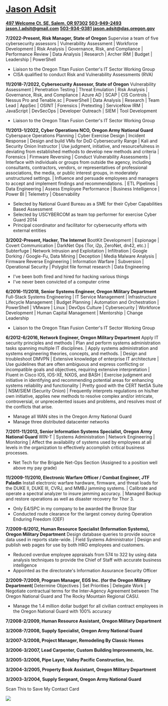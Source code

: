 # [Jason Adsit](https://www.linkedin.com/in/jasonadsit/)

**[497 Welcome Ct. SE, Salem, OR 97302](https://www.google.com/maps/place/44°53'40.5%22N+123°02'39.3%22W/@44.8945667,-123.0442626,19z)**
**[503-949-2493](tel:5039492493)**
**[jason.l.adsit@gmail.com](mailto:jason.l.adsit@gmail.com)**
**[503-934-0381](tel:9719007326)**
**[jason.adsit@das.oregon.gov](mailto:jason.adsit@das.oregon.gov)**

**7/2022-Present, Risk Manager, State of Oregon**
Supervise a team of five cybersecurity assessors &#124; Vulnerability Assessment &#124; Workforce Development &#124; Risk Analysis &#124; Governance, Risk, and Compliance &#124; Performance Review &#124; Data Analysis &#124; Research &#124; Archer IRM &#124; Budget &#124; Leadership &#124; PowerShell

* Liaison to the Oregon Titan Fusion Center's IT Sector Working Group
* CISA qualified to conduct Risk and Vulnerability Assessments (RVA)

**11/2018-7/2022, Cybersecurity Assessor, State of Oregon**
Vulnerability Assessment &#124; Penetration Testing &#124; Threat Emulation &#124; Risk Analysis &#124; Governance, Risk, and Compliance &#124; Azure AD &#124; SCAP &#124; CIS Controls &#124; Nessus Pro and Tenable.sc &#124; PowerShell &#124; Data Analysis &#124; Research &#124; Team Lead &#124; AppSec &#124; OSINT &#124; Forensics &#124; Pretexting &#124; ServiceNow IRM &#124; JavaScript &#124; DevSecOps &#124; Developer Outreach &#124; SIEM &#124; Tool Development

* Liaison to the Oregon Titan Fusion Center's IT Sector Working Group

**11/2013-1/2022, Cyber Operations NCO, Oregon Army National Guard**
Cyberspace Operations Planning &#124; Cyber Exercise Design &#124; Incident Response &#124; Design and build VMs for DoD Cybersecurity Range &#124; Kali and Security Onion Instructor &#124; Use judgment, initiative, and resourcefulness in deviating from established methods to develop new methods and criteria &#124; Forensics &#124; Firmware Reversing &#124; Conduct Vulnerability Assessments &#124; Interface with individuals or groups from outside the agency, including consultants, contractors, vendors, or representatives of professional associations, the media, or public interest groups, in moderately unstructured settings. &#124; Influence and persuade employees and managers to accept and implement findings and recommendations. &#124; ETL Pipelines &#124; Data Engineering &#124; Assess Employee Performance &#124; Business Intelligence &#124; Power BI &#124; Telemetry &#124; Observability

* Selected by National Guard Bureau as a SME for their Cyber Capabilities Based Assessment
* Selected by USCYBERCOM as team top performer for exercise Cyber Guard 2014
* Principal coordinator and facilitator for cybersecurity efforts with external entities

**3/2002-Present, Hacker, The Internet**
BootKit Development &#124; Espionage &#124; Covert Communication &#124; DarkNet Ops (Tor, i2p, ZeroNet, dn42, etc.) &#124; Subterfuge &#124; Network Intrusion and Exploitation &#124; Infiltration &#124; Google Dorking / Google-Fu, Data Mining &#124; Deception &#124; Media Malware Analysis &#124; Firmware Reverse Engineering &#124; Information Warfare &#124; Subversion &#124; Operational Security &#124; Polyglot file format research &#124; Data Engineering

* I've been both fired and hired for hacking various things
* I've never been convicted of a computer crime

**6/2016-11/2018, Senior Systems Engineer, Oregon Military Department**
Full-Stack Systems Engineering &#124; IT Service Management &#124; Infrastructure Lifecycle Management &#124; Budget Planning &#124; Automation and Orchestration &#124; PowerShell &#124; VMware &#124; Linux &#124; DevOps Culture &#124; Cybersecurity &#124; Workforce Development &#124; Human Capital Management &#124; Mentorship &#124; Change Leadership

* Liaison to the Oregon Titan Fusion Center's IT Sector Working Group

**6/2012-6/2016, Network Engineer, Oregon Military Department**
Apply IT security principles and methods &#124; Plan and perform systems administration tasks spanning multiple IT disciplines. &#124; Apply systems administration and systems engineering theories, concepts, and methods. &#124; Design and troubleshoot DMVPN &#124; Extensive knowledge of enterprise IT architecture &#124; Use guidelines that are often ambiguous and express conflicting or incompatible goals and objectives, requiring extensive interpretation &#124; Fluent in Cisco IOS, IOS-XE, NXOS, and BASH &#124; Exercise judgment and initiative in identifying and recommending potential areas for enhancing systems reliability and functionality &#124; Pretty good with the CERT NetSA Suite &#124; NSM/SIEM (Security Onion) &#124; Frequently interprets regulations on his/her own initiative, applies new methods to resolve complex and/or intricate, controversial, or unprecedented issues and problems, and resolves most of the conflicts that arise.

* Manage all WAN sites in the Oregon Army National Guard
* Manage three distributed datacenter networks

**7/2011-11/2013, Senior Information Systems Specialist, Oregon Army National Guard**
WIN-T &#124; Systems Administration &#124; Network Engineering &#124; Monitoring &#124; Affect the availability of systems used by employees at all levels in the organization to effectively accomplish critical business processes.

* Net Tech for the Brigade Net-Ops Section &#40;Assigned to a position well above my pay grade&#41;

**11/2009-11/2010, Electronic Warfare Officer / Combat Engineer, JTF Paladin**
Install electronic warfare hardware, firmware, and threat loads for the DUKE II, DUKE III, CVRJ, and MMBJ jamming systems. &#124; Calibrate and operate a spectral analyzer to insure jamming accuracy. &#124; Managed Backup and restore operations as well as disaster recovery for Thor 3.

* Only E4/SPC in my company to be awarded the Bronze Star
* Conducted route clearance for the largest convoy during Operation Enduring Freedom &#40;OEF&#41;

**7/2009-6/2012, Human Resource Specialist &#40;Information Systems&#41;, Oregon Military Department**
Design database queries to provide source data used in reports state-wide. &#124; Field Systems Administrator &#124; Design and publish web pages for use by both HRO employees and customers.

* Reduced overdue employee appraisals from 574 to 322 by using data analysis techniques to provide the Chief of Staff with accurate business intelligence
* Appointed as the directorate's Information Assurance Security Officer

**2/2009-7/2009, Program Manager, EGS Inc. &#40;for the Oregon Military Department&#40;**
Determine Objectives &#124; Set Priorities &#124; Delegate Work &#124; Negotiate contractual terms for the Inter-Agency Agreement between The Oregon National Guard and The Rocky Mountain Regional CASU.

* Manage the 1.4 million dollar budget for all civilian contract employees in the Oregon National Guard with 100% accuracy

**7/2008-2/2009, Human Resource Assistant, Oregon Military Department**

**3/2008-7/2008, Supply Specialist, Oregon Army National Guard**

**3/2007-3/2008, Project Manager, Remodeling By Classic Homes**

**3/2006-3/2007, Lead Carpenter, Custom Building Improvements, Inc.**

**3/2005-3/2006, Pipe Layer, Valley Pacific Construction, Inc.**

**3/2004-3/2005, Property Book Assistant, Oregon Military Department**

**3/2003-3/2004, Supply Sergeant, Oregon Army National Guard**

Scan This to Save My Contact Card

![](https://jasonadsit.github.io/adsit-vcard.png)
